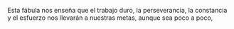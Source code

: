 Esta fábula nos enseña que el trabajo duro, la perseverancia, la constancia y el esfuerzo nos llevarán a nuestras metas, aunque sea poco a poco, 
